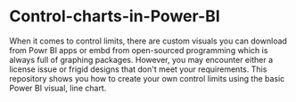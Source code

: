 # Control-charts-in-Power-BI
When it comes to control limits, there are custom visuals you can download from Powr BI apps or embd from open-sourced programming which is always full of graphing packages. However, you may encounter either a license issue or frigid designs that don't meet your requirements.  This repository shows you how to create your own control limits using the basic Power BI visual, line chart.
